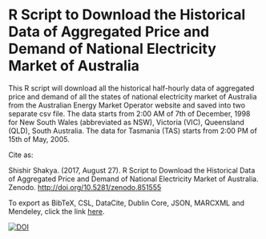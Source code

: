 # R Script to Download the Historical Data of Aggregated Price and Demand of National Electricity Market of Australia

This R script will download all the historical half-hourly data of aggregated price and demand of all the states of national electricity market of Australia from the Australian Energy Market Operator website and saved into two separate csv file. The data starts from 2:00 AM of 7th of December, 1998 for New South Wales (abbreviated as NSW), Victoria (VIC), Queensland (QLD), South Australia. The data for Tasmania (TAS) starts from 2:00 PM of 15th of May, 2005.

Cite as:

Shishir Shakya. (2017, August 27). R Script to Download the Historical Data of Aggregated Price and Demand of National Electricity Market of Australia. Zenodo. http://doi.org/10.5281/zenodo.851555

To export as BibTeX, CSL, DataCite, Dublin Core, JSON, MARCXML and Mendeley, click the link [here](https://zenodo.org/record/851555/export/hx#.WaMC0z6GNaR).

[![DOI](https://zenodo.org/badge/101568426.svg)](https://zenodo.org/badge/latestdoi/101568426)
